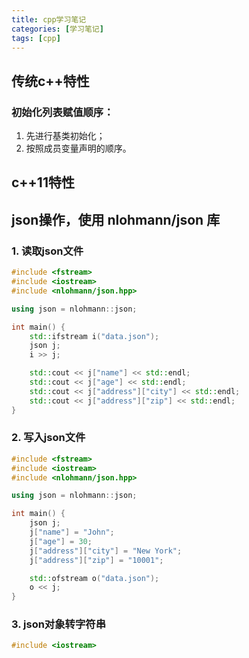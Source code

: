 ```yaml
---
title: cpp学习笔记
categories: [学习笔记]
tags: [cpp]
---
```


## 传统c++特性
### 初始化列表赋值顺序：
1. 先进行基类初始化；
2. 按照成员变量声明的顺序。

### 

## c++11特性

## json操作，使用 nlohmann/json 库
### 1. 读取json文件
```cpp
#include <fstream>
#include <iostream>
#include <nlohmann/json.hpp>

using json = nlohmann::json;

int main() {
    std::ifstream i("data.json");
    json j;
    i >> j;

    std::cout << j["name"] << std::endl;
    std::cout << j["age"] << std::endl;
    std::cout << j["address"]["city"] << std::endl;
    std::cout << j["address"]["zip"] << std::endl;
}
```

### 2. 写入json文件
```cpp
#include <fstream>
#include <iostream>
#include <nlohmann/json.hpp>

using json = nlohmann::json;

int main() {
    json j;
    j["name"] = "John";
    j["age"] = 30;
    j["address"]["city"] = "New York";
    j["address"]["zip"] = "10001";

    std::ofstream o("data.json");
    o << j;
}
```

### 3. json对象转字符串
```cpp
#include <iostream>